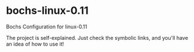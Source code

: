 # bochs-linux-0.11
Bochs Configuration for linux-0.11

The project is self-explained. Just check the symbolic links, and you'll have an idea of how to use it!
